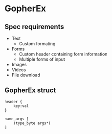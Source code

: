 # GopherEx

## Spec requirements
- Text
    - Custom formating
- Forms
    - Custom header containing form information
    - Multiple forms of input
- Images
- Videos
- File download

## GopherEx struct
    header {
        key:val
    }

    name_args [
        (type_byte args*)
    ]
